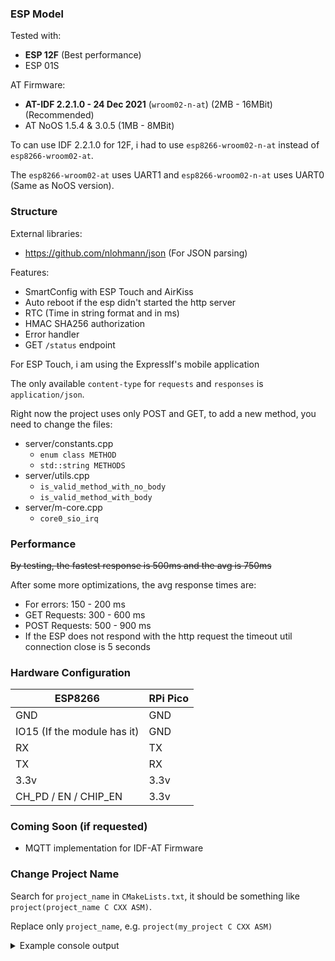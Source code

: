 ### ESP Model

Tested with:

- **ESP 12F** (Best performance)
- ESP 01S

AT Firmware:

- **AT-IDF 2.2.1.0 - 24 Dec 2021** (`wroom02-n-at`) (2MB - 16MBit) (Recommended)
- AT NoOS 1.5.4 & 3.0.5 (1MB - 8MBit)

To can use IDF 2.2.1.0 for 12F, i had to use `esp8266-wroom02-n-at` instead of `esp8266-wroom02-at`.

The `esp8266-wroom02-at` uses UART1 and `esp8266-wroom02-n-at` uses UART0 (Same as NoOS version).

### Structure

External libraries:

- https://github.com/nlohmann/json (For JSON parsing)

Features:

- SmartConfig with ESP Touch and AirKiss
- Auto reboot if the esp didn't started the http server
- RTC (Time in string format and in ms)
- HMAC SHA256 authorization
- Error handler
- GET `/status` endpoint

For ESP Touch, i am using the ExpressIf's mobile application

The only available `content-type` for `requests` and `responses` is `application/json`.

Right now the project uses only POST and GET, to add a new method, you need to change the files:

- server/constants.cpp
  - `enum class METHOD`
  - `std::string METHODS`
- server/utils.cpp
  - `is_valid_method_with_no_body`
  - `is_valid_method_with_body`
- server/m-core.cpp
  - `core0_sio_irq`

### Performance

~~By testing, the fastest response is 500ms and the avg is 750ms~~

After some more optimizations, the avg response times are:

- For errors: 150 - 200 ms
- GET Requests: 300 - 600 ms
- POST Requests: 500 - 900 ms
- If the ESP does not respond with the http request the timeout util connection close is 5 seconds

### Hardware Configuration

| ESP8266                     | RPi Pico |
| --------------------------- | -------- |
| GND                         | GND      |
| IO15 (If the module has it) | GND      |
| RX                          | TX       |
| TX                          | RX       |
| 3.3v                        | 3.3v     |
| CH_PD / EN / CHIP_EN        | 3.3v     |

### Coming Soon (if requested)

- MQTT implementation for IDF-AT Firmware

### Change Project Name

Search for `project_name` in `CMakeLists.txt`, it should be something like `project(project_name C CXX ASM)`.

Replace only `project_name`, e.g. `project(my_project C CXX ASM)`

<details>
<summary>Example console output</summary>

```
~~~~~~~~~~~~~~~RPico-BOOT~~~~~~~~~~~~~~~
~~~~~Made by: 'github.com/RaresAil'~~~~~
~~~~~~~~~~~~~~~~~~~~~~~~~~~~~~~~~~~~~~~~


[AT-Command]-[GMR]: Sending Command
[AT-Command]-[RST]: Sending Command
[ESP8266]: SDK Version: v3.4-43-ge9516e4c
[AT-Command]-[CWMODE=1]: Sending Command
[Server]: ESP8266 in Station Mode
[AT-Command]-[CWSTATE?]: Sending Command
[Server]: Connecting to last WiFi configuration
[AT-Command]-[CWJAP]: Sending Command
[AT-Command]-[CIFSR]: Sending Command
[Server]: Connected to WiFi
[Server]: IP Address: 'x.x.x.x'
[Server]: Setting the UTC time to RTC
[AT-Command]-[CIPSNTPCFG=1,0,"pool.ntp.org"]: Sending Command
[AT-Command]-[CIPSNTPTIME?]: Sending Command
[AT-Command]-[CIPSNTPTIME?]: Sending Command
[AT-Command]-[CIPSNTPTIME?]: Sending Command
[Server]-[INFO]: UTC time: 'Wed Jan 26 14:07:00 2022'
[Server]: Setting RTC time to 2022-1-26 14:7:0
[AT-Command]-[CIPMUX=1]: Sending Command
[AT-Command]-[CIPSERVER=1,54412]: Sending Command
[Server]: Server running on port '54412'
[AT-Command]-[CIPSTO=5]: Sending Command
[Server]: Client timeout set to 5s

~~~~~~~~~~~~~~~~~~~~~
Debug Signature:
eyJhbGciOiJIUzI1NiIsImV4cCI6MTY0NTg4NDQyMTAwMCwic3ViIjoicnBpLXBpY28tZXNwLXRlbXBsYXRlIn0.
YWRhZjFmYjY1ZjE1OTNkN2U0MmU4OTIwZmRhY2EyMWEyMzVhNGJkZTg1OTJlZDdhZGJlMDA4OTU5OTFjZGEyNg
~~~~~~~~~~~~~~~~~~~~~

[Server]: Serving clients
```

</details>

